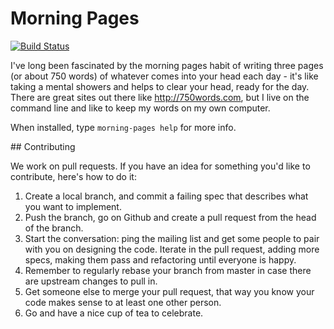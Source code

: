Morning Pages
=============

[![Build Status](https://secure.travis-ci.org/chrismdp/morning-pages.png?branch=master)](http://travis-ci.org/chrismdp/morning-pages)

I've long been fascinated by the morning pages habit of writing three pages (or about 750 words) of whatever comes into your head each day - it's like taking a mental showers and helps to clear your head, ready for the day. There are great sites out there like http://750words.com, but I live on the command line and like to keep my words on my own computer.

When installed, type `morning-pages help` for more info.

## Contributing

We work on pull requests. If you have an idea for something you'd like to contribute, here's how to do it:

1. Create a local branch, and commit a failing spec that describes what you want to implement.
2. Push the branch, go on Github and create a pull request from the head of the branch.
3. Start the conversation: ping the mailing list and get some people to pair with you on designing the code. Iterate in the pull request, adding more specs, making them pass and refactoring until everyone is happy.
4. Remember to regularly rebase your branch from master in case there are upstream changes to pull in.
5. Get someone else to merge your pull request, that way you know your code makes sense to at least one other person.
6. Go and have a nice cup of tea to celebrate.
